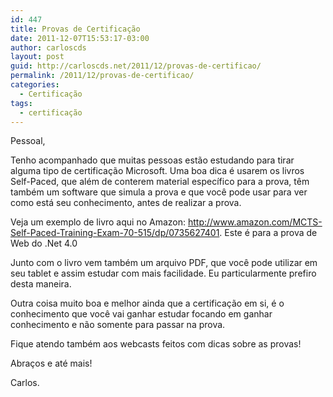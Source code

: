 ```yaml
---
id: 447
title: Provas de Certificação
date: 2011-12-07T15:53:17-03:00
author: carloscds
layout: post
guid: http://carloscds.net/2011/12/provas-de-certificao/
permalink: /2011/12/provas-de-certificao/
categories:
  - Certificação
tags:
  - certificação
---
```

Pessoal,

Tenho acompanhado que muitas pessoas estão estudando para tirar alguma tipo de certificação Microsoft. Uma boa dica é usarem os livros Self-Paced, que além de conterem material específico para a prova, têm também um software que simula a prova e que você pode usar para ver como está seu conhecimento, antes de realizar a prova.

Veja um exemplo de livro aqui no Amazon: http://www.amazon.com/MCTS-Self-Paced-Training-Exam-70-515/dp/0735627401. Este é para a prova de Web do .Net 4.0

Junto com o livro vem também um arquivo PDF, que você pode utilizar em seu tablet e assim estudar com mais facilidade. Eu particularmente prefiro desta maneira.

Outra coisa muito boa e melhor ainda que a certificação em si, é o conhecimento que você vai ganhar estudar focando em ganhar conhecimento e não somente para passar na prova.

Fique atendo também aos webcasts feitos com dicas sobre as provas!

Abraços e até mais!

Carlos.